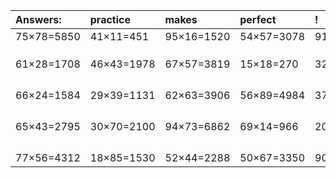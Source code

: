 | Answers: | practice | makes | perfect | ! |
| :--- | :--- | :--- | :--- | :--- |
| 75×78=5850 | 41×11=451 | 95×16=1520 | 54×57=3078 | 91×42=3822 | 
|   |   |   |   |   | 
|   |   |   |   |   | 
|   |   |   |   |   | 
| 61×28=1708 | 46×43=1978 | 67×57=3819 | 15×18=270 | 32×35=1120 | 
|   |   |   |   |   | 
|   |   |   |   |   | 
|   |   |   |   |   | 
|   |   |   |   |   | 
| 66×24=1584 | 29×39=1131 | 62×63=3906 | 56×89=4984 | 37×15=555 | 
|   |   |   |   |   | 
|   |   |   |   |   | 
|   |   |   |   |   | 
|   |   |   |   |   | 
| 65×43=2795 | 30×70=2100 | 94×73=6862 | 69×14=966 | 20×45=900 | 
|   |   |   |   |   | 
|   |   |   |   |   | 
|   |   |   |   |   | 
|   |   |   |   |   | 
| 77×56=4312 | 18×85=1530 | 52×44=2288 | 50×67=3350 | 90×94=8460 | 
